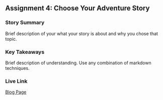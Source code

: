 ## Assignment 4: Choose Your Adventure Story

### Story Summary

Brief description of your what your story is about and why you chose that topic.

### Key Takeaways

Brief description of understanding. Use any combination of markdown techniques.

### Live Link

[Blog Page](https://{username}.github.io/{reponame}/homework-2)

